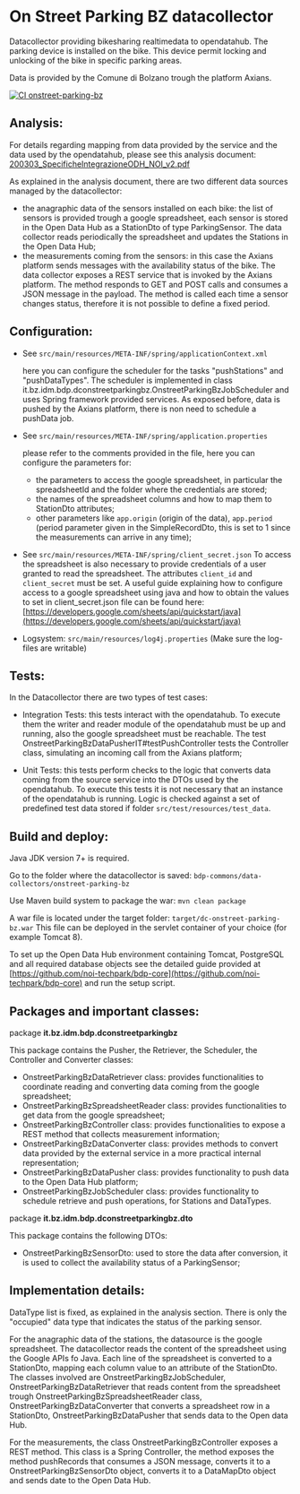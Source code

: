 On Street Parking BZ datacollector
=========================

Datacollector providing bikesharing realtimedata to opendatahub. 
The parking device is installed on the bike. This device permit locking and unlocking of the bike in specific parking areas.

Data is provided by the Comune di Bolzano trough the platform Axians.

[![CI onstreet-parking-bz](https://github.com/noi-techpark/bdp-commons/actions/workflows/ci-onstreet-parking-bz.yml/badge.svg)](https://github.com/noi-techpark/bdp-commons/actions/workflows/ci-onstreet-parking-bz.yml)

## Analysis:

For details regarding mapping from data provided by the service and the data used by the opendatahub, please see this analysis document:
[200303_SpecificheIntegrazioneODH_NOI_v2.pdf](documentation/200303_SpecificheIntegrazioneODH_NOI_v2.pdf)

As explained in the analysis document, there are two different data sources managed by the datacollector:
  - the anagraphic data of the sensors installed on each bike: the list of sensors is provided trough a google spreadsheet, each sensor is stored in the Open Data Hub as a StationDto of type ParkingSensor. The data collector reads periodically the spreadsheet and updates the Stations in the Open Data Hub;
  - the measurements coming from the sensors: in this case the Axians platform sends messages with the availability status of the bike. The data collector exposes a REST service that is invoked by the Axians platform. The method responds to GET  and POST calls and consumes a JSON message in the payload. The method is called each time a sensor changes status, therefore it is not possible to define a fixed period.


## Configuration:
  - See `src/main/resources/META-INF/spring/applicationContext.xml`

    here you can configure the scheduler for the tasks "pushStations" and "pushDataTypes". The scheduler is implemented in class it.bz.idm.bdp.dconstreetparkingbz.OnstreetParkingBzJobScheduler and uses Spring framework provided services. As exposed before, data is pushed by the Axians platform, there is non need to schedule a pushData job.

  - See `src/main/resources/META-INF/spring/application.properties`

    please refer to the comments provided in the file, here you can configure the parameters for:
    - the parameters to access the google spreadsheet, in particular the spreadsheetId and the folder where the credentials are stored;
    - the names of the spreadsheet columns and how to map them to StationDto attributes;
    - other parameters like `app.origin` (origin of the data), `app.period` (period parameter given in the SimpleRecordDto, this is set to 1 since the measurements can arrive in any time);

  - See `src/main/resources/META-INF/spring/client_secret.json`
    To access the spreadsheet is also necessary to provide credentials of a user granted to read the spreadsheet. The attributes `client_id` and `client_secret` must be set. A useful guide explaining how to configure access to a google spreadsheet using java and how to obtain the values to set in client_secret.json file can be found here: [https://developers.google.com/sheets/api/quickstart/java](https://developers.google.com/sheets/api/quickstart/java)

  - Logsystem: `src/main/resources/log4j.properties` (Make sure the log-files are writable)


## Tests:

In the Datacollector there are two types of test cases:

 - Integration Tests: this tests interact with the opendatahub. To execute them the writer and reader module of the opendatahub must be up and running, also the google spreadsheet must be reachable. The test OnstreetParkingBzDataPusherIT#testPushController tests the Controller class, simulating an incoming call from the Axians platform;


 - Unit Tests: this tests perform checks to the logic that converts data coming from the source service into the DTOs used by the opendatahub. To execute this tests it is not necessary that an instance of the opendatahub is running. Logic is checked against a set of predefined test data stored if folder `src/test/resources/test_data`.


## Build and deploy:

Java JDK version 7+ is required.

Go to the folder where the datacollector is saved: `bdp-commons/data-collectors/onstreet-parking-bz`

Use Maven build system to package the war: `mvn clean package`

A war file is located under the target folder: `target/dc-onstreet-parking-bz.war`
This file can be deployed in the servlet container of your choice (for example Tomcat 8).

To set up the Open Data Hub environment containing Tomcat, PostgreSQL and all required database objects see the detailed guide provided at [https://github.com/noi-techpark/bdp-core](https://github.com/noi-techpark/bdp-core) and run the setup script.


## Packages and important classes:

package **it.bz.idm.bdp.dconstreetparkingbz**

This package contains the Pusher, the Retriever, the Scheduler, the Controller and Converter classes:
 - OnstreetParkingBzDataRetriever class: provides functionalities to coordinate reading and converting data coming from the google spreadsheet;
 - OnstreetParkingBzSpreadsheetReader class: provides functionalities to get data from the google spreadsheet;
 - OnstreetParkingBzController class: provides functionalities to expose a REST method that collects measurement information;
 - OnstreetParkingBzDataConverter class: provides methods to convert data provided by the external service in a more practical internal representation;
 - OnstreetParkingBzDataPusher class: provides functionality to push data to the Open Data Hub platform;
 - OnstreetParkingBzJobScheduler class: provides functionality to schedule retrieve and push operations, for Stations and DataTypes.

package **it.bz.idm.bdp.dconstreetparkingbz.dto**

This package contains the following DTOs:
 - OnstreetParkingBzSensorDto: used to store the data after conversion, it is used to collect the availability status of a ParkingSensor;


## Implementation details:

DataType list is fixed, as explained in the analysis section. There is only the "occupied" data type that indicates the status of the parking sensor.

For the anagraphic data of the stations, the datasource is the google spreadsheet. The datacollector reads the content of the spreadsheet using the Google APIs fo Java. 
Each line of the spreadsheet is converted to a StationDto, mapping each column value to an attribute of the StationDto. 
The classes involved are OnstreetParkingBzJobScheduler, OnstreetParkingBzDataRetriever that reads content from the spreadsheet trough OnstreetParkingBzSpreadsheetReader class, 
OnstreetParkingBzDataConverter that converts a spreadsheet row in a StationDto, OnstreetParkingBzDataPusher that sends data to the Open data Hub.


For the measurements, the class OnstreetParkingBzController exposes a REST method. This class is a Spring Controller, the method exposes the method pushRecords that consumes a JSON message,
converts it to a OnstreetParkingBzSensorDto object, converts it to a DataMapDto<RecordDtoImpl> object and sends date to the Open Data Hub.


